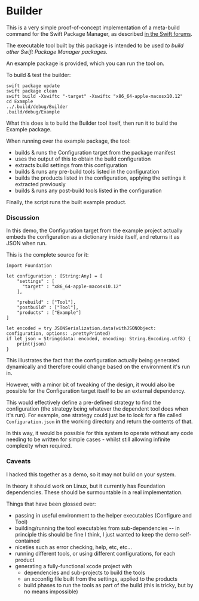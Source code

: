 # Builder

This is a very simple proof-of-concept implementation of a meta-build command for the Swift Package Manager, as described [in the Swift forums](https://forums.swift.org/t/spm-static-dependencies/10152/35?u=samdeane).

The executable tool built by this package is intended to be used _to build other Swift Package Manager packages_.

An example package is provided, which you can run the tool on.

To build & test the builder:

```
swift package update
swift package clean
swift build -Xswiftc "-target" -Xswiftc "x86_64-apple-macosx10.12"
cd Example
../.build/debug/Builder
.build/debug/Example
```

What this does is to build the Builder tool itself, then run it to build the Example package.

When running over the example package, the tool:

- builds & runs the Configuration target from the package manifest
- uses the output of this to obtain the build configuration
- extracts build settings from this configuration
- builds & runs any pre-build tools listed in the configuration
- builds the products listed in the configuration, applying the settings it extracted previously
- builds & runs any post-build tools listed in the configuration

Finally, the script runs the built example product.

### Discussion

In this demo, the Configuration target from the example project actually embeds the configuration as a dictionary inside itself, and returns it as JSON when run.

This is the complete source for it:

```
import Foundation

let configuration : [String:Any] = [
    "settings" : [
      "target" : "x86_64-apple-macosx10.12"
    ],

    "prebuild" : ["Tool"],
    "postbuild" : ["Tool"],
    "products" : ["Example"]
]

let encoded = try JSONSerialization.data(withJSONObject: configuration, options: .prettyPrinted)
if let json = String(data: encoded, encoding: String.Encoding.utf8) {
    print(json)
}
```

This illustrates the fact that the configuration actually being generated dynamically and therefore could change based on the environment it's run in.

However, with a minor bit of tweaking of the design, it would also be possible for the Configuration target itself to be an external dependency.

This would effectively define a pre-defined strategy to find the configuration (the strategy being whatever the dependent tool does when it's run). For example, one strategy could just be to look for a file called `Configuration.json` in the working directory and return the contents of that.

In this way, it would be possible for this system to operate without any code needing to be written for simple cases - whilst still allowing infinite complexity when required.



### Caveats

I hacked this together as a demo, so it may not build on your system.

In theory it should work on Linux, but it currently has Foundation dependencies. These should be surmountable in a real implementation.

Things that have been glossed over:

- passing in useful environment to the helper executables (Configure and Tool)
- building/running the tool executables from sub-dependencies -- in principle this should be fine I think, I just wanted to keep the demo self-contained
- niceties such as error checking, help, etc, etc...
- running different tools, or using different configurations, for each product
- generating a fully-functional xcode project with
  - dependencies and sub-projects to build the tools
  - an xcconfig file built from the settings, applied to the products
  - build phases to run the tools as part of the build (this is tricky, but by no means impossible)
